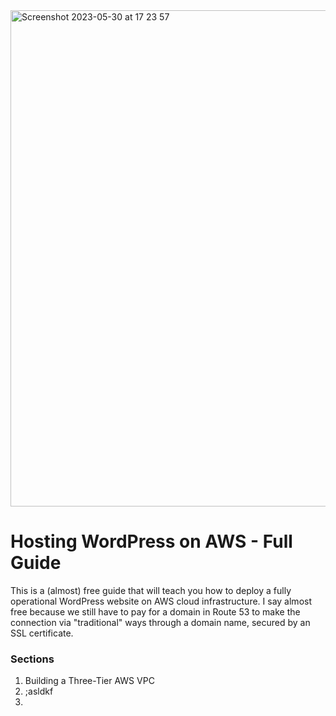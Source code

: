 <img width="794" alt="Screenshot 2023-05-30 at 17 23 57" src="https://github.com/leorickli/wordpress-aws/assets/106999054/925206ac-ced7-4f78-8e3b-61a258e48c03">

# Hosting WordPress on AWS - Full Guide

This is a (almost) free guide that will teach you how to deploy a fully operational WordPress website on AWS cloud infrastructure. I say almost free because we still have to pay for a domain in Route 53 to make the connection via "traditional" ways through a domain name, secured by an SSL certificate.

### Sections

01. Building a Three-Tier AWS VPC
02. ;asldkf
03. 
